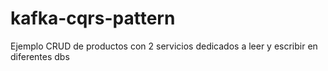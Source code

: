 # kafka-cqrs-pattern
Ejemplo CRUD de productos con 2 servicios dedicados a leer y escribir en diferentes dbs 
